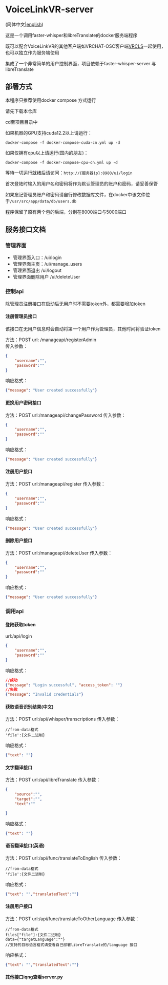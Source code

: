 # VoiceLinkVR-server
(简体中文|[english](README.md))

这是一个调用faster-whisper和libreTranslate的docker服务端程序

既可以配合VoiceLinkVR的其他客户端如VRCHAT-OSC客户端[VRCLS](https://github.com/VoiceLinkVR/VRCLS)一起使用，也可以独立作为服务端使用

集成了一个非常简单的用户控制界面，项目依赖于faster-whisper-server 与libreTranslate

## 部署方式

本程序只推荐使用docker compose 方式运行

请先下载本仓库

cd至项目目录中

如果机器的GPU支持cuda12.2以上请运行：
```
docker-compose -f docker-compose-cuda-cn.yml up -d
```
如果仅拥有cpu以上请运行(国内的朋友)：
```
docker-compose -f docker-compose-cpu-cn.yml up -d
```
等待一切运行就绪后请访问：`http://{服务器ip}:8980/ui/login` 

首次登陆时输入的用户名和密码将作为默认管理员的账户和密码，请妥善保管

如果忘记管理员账户和密码请自行修改数据库文件，在docker中该文件位于`/usr/src/app/data/db/users.db`

程序保留了原有两个包的后端，分别在8000端口与5000端口


## 服务接口文档

### 管理界面
- 管理界面入口：/ui/login
- 管理界面主页：/ui/manage_users
- 管理界面退出 /ui/logout
- 管理界面删除用户 /ui/deleteUser

### 控制api
除管理员注册接口在启动后无用户时不需要token外，都需要增加token
#### 注册管理员接口 

该接口在无用户信息时会自动将第一个用户作为管理员，其他时间将验证token

方法：POST
url: /manageapi/registerAdmin  
传入参数：
```json
{
    "username":"",
    "password":""
}
```
响应格式：
```json
{"message": "User created successfully"}
```

#### 更换用户密码接口
方法：POST
url:/manageapi/changePassword
传入参数：
```json
{
    "username":"",
    "password":""
}
```
响应格式：
```json
{"message": "User created successfully"}
```
#### 注册用户接口
方法：POST
url:/manageapi/register
传入参数：
```json
{
    "username":"",
    "password":""
}
```
响应格式：
```json
{"message": "User created successfully"}
```
#### 删除用户接口
方法：POST
url:/manageapi/deleteUser
传入参数：
```json
{
    "username":"",
    "password":""
}
```
响应格式：
```json
{"message": "User created successfully"}
```
### 调用api
#### 登陆获取token 
url:/api/login
```json
{
    "username":"",
    "password":""
}
```
响应格式：
```json
//成功
{"message": "Login successful", "access_token": ""}
//失败
{"message": "Invalid credentials"}

```
#### 获取语音识别结果(中文)
方法：POST
url:/api/whisper/transcriptions
传入参数：
```
//from-data格式
'file':{文件二进制}
```

响应格式：
```json
{"text": ""}
```
#### 文字翻译接口
方法：POST
url:/api/libreTranslate
传入参数：
```json
{
    "source":"",
    "target":"",
    "text":""

}
```
响应格式：
```json
{"text": ""}
```
#### 语音翻译接口(英语)
方法：POST
url:/api/func/translateToEnglish
传入参数：
```
//from-data格式
'file':{文件二进制}
```
响应格式：
```json
{"text": "","translatedText":""}
```
#### 注册用户接口
方法：POST
url:/api/func/translateToOtherLanguage
传入参数：
```
//from-data格式
files["file"]:{文件二进制}
data={"targetLanguage":""}
//支持的目标语言格式请查看自己部署libreTranslate的/language 接口
```
响应格式：
```json
{"text": "","translatedText":""}
```
#### 其他接口iqng查看server.py